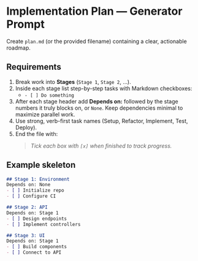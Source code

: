 
# Implementation Plan — Generator Prompt

Create `plan.md` (or the provided filename) containing a clear, actionable roadmap.

## Requirements
1. Break work into **Stages** (`Stage 1`, `Stage 2`, …).
2. Inside each stage list step-by-step tasks with Markdown checkboxes:
   - `- [ ] Do something`
3. After each stage header add **Depends on:** followed by the stage numbers it truly blocks on, or `None`. Keep dependencies minimal to maximize parallel work.
4. Use strong, verb-first task names (Setup, Refactor, Implement, Test, Deploy).
5. End the file with:
   > *Tick each box with `[x]` when finished to track progress.*

## Example skeleton
```md
## Stage 1: Environment
Depends on: None
- [ ] Initialize repo
- [ ] Configure CI

## Stage 2: API
Depends on: Stage 1
- [ ] Design endpoints
- [ ] Implement controllers

## Stage 3: UI
Depends on: Stage 1
- [ ] Build components
- [ ] Connect to API